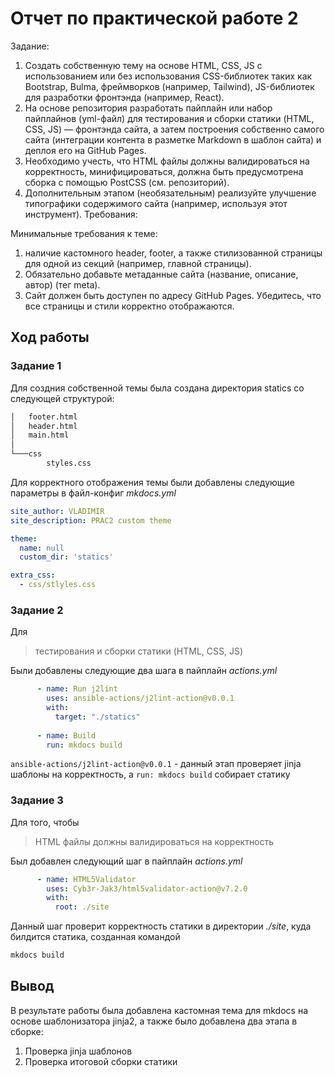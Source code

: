 # Отчет по практической работе 2

Задание: 

1. Создать собственную тему на основе HTML, CSS, JS с использованием или без использования CSS-библиотек таких как Bootstrap, Bulma, фреймворков (например, Tailwind), JS-библиотек для разработки фронтэнда (например, React). 
2. На основе репозитория разработать пайплайн или набор пайплайнов (yml-файл) для тестирования и  сборки статики (HTML, CSS, JS) — фронтэнда сайта, а затем построения собственно самого сайта (интеграции контента в разметке Markdown в шаблон сайта) и деплоя его на GitHub Pages. 
3. Необходимо учесть, что HTML файлы должны валидироваться на корректность, минифицироваться, должна быть предусмотрена сборка с помощью PostCSS (см. репозиторий).
4. Дополнительным этапом (необязательным) реализуйте улучшение типографики содержимого сайта (например, используя этот инструмент). 
Требования: 

Минимальные требования к теме: 
1. наличие кастомного header, footer, а также стилизованной страницы для одной из секций (например, главной страницы). 
2. Обязательно добавьте метаданные сайта (название, описание, автор) (тег meta).
3. Сайт должен быть доступен по адресу GitHub Pages. Убедитесь, что все страницы и стили корректно отображаются.

## Ход работы

### Задание 1
Для создния собственной темы была создана директория statics со следующей структурой:
```bash
│   footer.html
│   header.html
│   main.html
│
└───css
        styles.css
```

Для корректного отображения темы были добавлены следующие параметры в файл-конфиг *mkdocs.yml*  
```yml
site_author: VLADIMIR
site_description: PRAC2 custom theme

theme:
  name: null
  custom_dir: 'statics'

extra_css:
  - css/stlyles.css 
```  
### Задание 2

Для  
>тестирования и  сборки статики (HTML, CSS, JS)  

Были добавлены следующие два шага в пайплайн *actions.yml*  
```yml
      - name: Run j2lint
        uses: ansible-actions/j2lint-action@v0.0.1
        with:
          target: "./statics"
      
      - name: Build
        run: mkdocs build
```
`ansible-actions/j2lint-action@v0.0.1` - данный этап проверяет jinja шаблоны на корректность, а `run: mkdocs build` собирает статику

### Задание 3 
Для того, чтобы  
>HTML файлы должны валидироваться на корректность  

Был добавлен следующий шаг в пайплайн *actions.yml*  
```yml
      - name: HTML5Validator
        uses: Cyb3r-Jak3/html5validator-action@v7.2.0
        with:
          root: ./site
```
Данный шаг проверит корректность статики в директории *./site*, куда билдится статика, созданная командой  
```bash
mkdocs build
```

## Вывод
В результате работы была добавлена кастомная тема для mkdocs на основе шаблонизатора jinja2, а также было добавлена два этапа в сборке:
1. Проверка jinja шаблонов
2. Проверка итоговой сборки статики